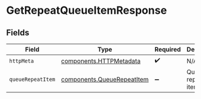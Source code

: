 # GetRepeatQueueItemResponse


## Fields

| Field                                                                    | Type                                                                     | Required                                                                 | Description                                                              |
| ------------------------------------------------------------------------ | ------------------------------------------------------------------------ | ------------------------------------------------------------------------ | ------------------------------------------------------------------------ |
| `httpMeta`                                                               | [components.HTTPMetadata](../../models/components/httpmetadata.md)       | :heavy_check_mark:                                                       | N/A                                                                      |
| `queueRepeatItem`                                                        | [components.QueueRepeatItem](../../models/components/queuerepeatitem.md) | :heavy_minus_sign:                                                       | Queue repeatable item                                                    |